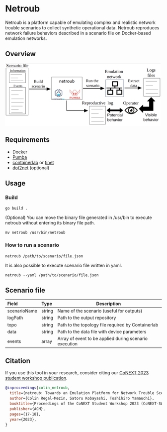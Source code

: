 # Netroub

Netroub is a platform capable of emulating complex and realistic network trouble scenarios to collect synthetic operational data.
Netroub reproduces network failure behaviors described in a scenario file on Docker-based emulation networks.

## Overview

![form](image/netroub_overview.png)

## Requirements

- Docker
- [Pumba](https://github.com/alexei-led/pumba)
- [containerlab](https://containerlab.dev/) or [tinet](https://github.com/tinynetwork/tinet)
- [dot2net](https://github.com/cpflat/dot2net) (optional)

## Usage

### Build

    go build .

  (Optional) You can move the binary file generated in /usr/bin to execute netroub without entering its binary file path.

    mv netroub /usr/bin/netroub

### How to run a scenario

    netroub /path/to/scenario/file.json

  It is also possible to execute scenario file written in yaml.

    netroub --yaml /path/to/scenario/file.json

## Scenario file

| Field        | Type   | Description
|:-------------|:------ |----------------
| scenarioName | string | Name of the scenario (useful for outputs)
| logPath      | string | Path to the output repository
| topo         | string | Path to the topology file required by Containerlab
| data         | string | Path to the data file with device parameters
| events       | array  | Array of event to be applied during scenario execution

## Citation

If you use this tool in your research, consider citing our [CoNEXT 2023 student workshop publication](https://doi.org/10.1145/3630202.3630222).

``` bib
@inproceedings{colin_netroub,
  title={netroub: Towards an Emulation Platform for Network Trouble Scenarios},
  author={Colin Regal-Mezin, Satoru Kobayashi, Toshihiro Yamauchi},
  booktitle={Proceedings of the CoNEXT Student Workshop 2023 (CoNEXT-SW '23)},
  publisher={ACM},
  pages={17-18},
  year={2023},
}
```
